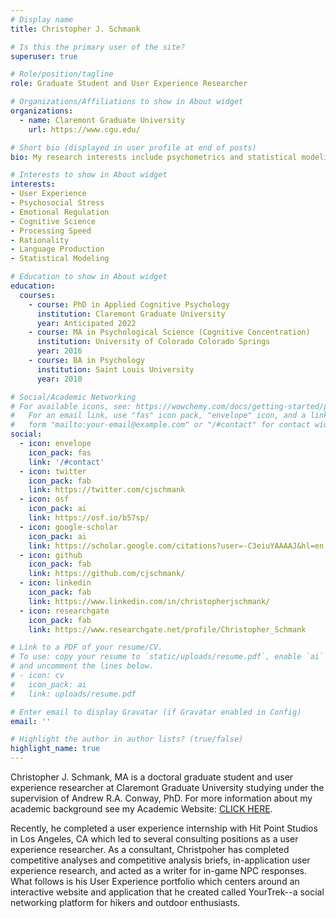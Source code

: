 ```yaml
---
# Display name
title: Christopher J. Schmank

# Is this the primary user of the site?
superuser: true

# Role/position/tagline
role: Graduate Student and User Experience Researcher

# Organizations/Affiliations to show in About widget
organizations:
  - name: Claremont Graduate University
    url: https://www.cgu.edu/

# Short bio (displayed in user profile at end of posts)
bio: My research interests include psychometrics and statistical modeling, as well as the impact of emotion regulation and stress on cognitive ability. Learn more at my Academic Website **cjschmank.github.io**

# Interests to show in About widget
interests:
- User Experience
- Psychosocial Stress
- Emotional Regulation
- Cognitive Science
- Processing Speed
- Rationality
- Language Production
- Statistical Modeling

# Education to show in About widget
education:
  courses:
    - course: PhD in Applied Cognitive Psychology
      institution: Claremont Graduate University
      year: Anticipated 2022
    - course: MA in Psychological Science (Cognitive Concentration)
      institution: University of Colorado Colorado Springs
      year: 2016
    - course: BA in Psychology
      institution: Saint Louis University
      year: 2010

# Social/Academic Networking
# For available icons, see: https://wowchemy.com/docs/getting-started/page-builder/#icons
#   For an email link, use "fas" icon pack, "envelope" icon, and a link in the
#   form "mailto:your-email@example.com" or "/#contact" for contact widget.
social:
  - icon: envelope
    icon_pack: fas
    link: '/#contact'
  - icon: twitter
    icon_pack: fab
    link: https://twitter.com/cjschmank
  - icon: osf
    icon_pack: ai
    link: https://osf.io/b57sp/
  - icon: google-scholar
    icon_pack: ai
    link: https://scholar.google.com/citations?user=-C3eiuYAAAAJ&hl=en
  - icon: github
    icon_pack: fab
    link: https://github.com/cjschmank/
  - icon: linkedin
    icon_pack: fab
    link: https://www.linkedin.com/in/christopherjschmank/
  - icon: researchgate
    icon_pack: fab
    link: https://www.researchgate.net/profile/Christopher_Schmank

# Link to a PDF of your resume/CV.
# To use: copy your resume to `static/uploads/resume.pdf`, enable `ai` icons in `params.toml`,
# and uncomment the lines below.
# - icon: cv
#   icon_pack: ai
#   link: uploads/resume.pdf

# Enter email to display Gravatar (if Gravatar enabled in Config)
email: ''

# Highlight the author in author lists? (true/false)
highlight_name: true
---
```


Christopher J. Schmank, MA is a doctoral graduate student and user experience researcher at Claremont Graduate University studying under the supervision of Andrew R.A. Conway, PhD. For more information about my academic background see my Academic Website: <a href="https://cjschmank.netlify.app" target="_blank"> CLICK HERE</a>.

Recently, he completed a user experience internship with Hit Point Studios in Los Angeles, CA which led to several consulting positions as a user experience researcher. As a consultant, Christpoher has completed competitive analyses and competitive analysis briefs, in-application user experience research, and acted as a writer for in-game NPC responses. What follows is his User Experience portfolio which centers around an interactive website and application that he created called YourTrek--a social networking platform for hikers and outdoor enthusiasts. 

